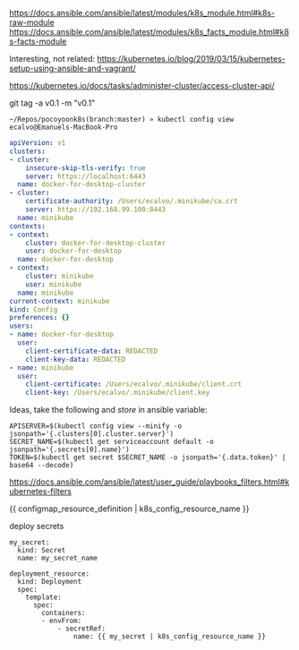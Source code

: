 https://docs.ansible.com/ansible/latest/modules/k8s_module.html#k8s-raw-module
https://docs.ansible.com/ansible/latest/modules/k8s_facts_module.html#k8s-facts-module


Interesting, not related:
https://kubernetes.io/blog/2019/03/15/kubernetes-setup-using-ansible-and-vagrant/


https://kubernetes.io/docs/tasks/administer-cluster/access-cluster-api/

git tag -a v0.1 -m "v0.1"


```
~/Repos/pocoyoonk8s(branch:master) » kubectl config view                                                                                             ecalvo@Emanuels-MacBook-Pro
```

```yaml
apiVersion: v1
clusters:
- cluster:
    insecure-skip-tls-verify: true
    server: https://localhost:6443
  name: docker-for-desktop-cluster
- cluster:
    certificate-authority: /Users/ecalvo/.minikube/ca.crt
    server: https://192.168.99.100:8443
  name: minikube
contexts:
- context:
    cluster: docker-for-desktop-cluster
    user: docker-for-desktop
  name: docker-for-desktop
- context:
    cluster: minikube
    user: minikube
  name: minikube
current-context: minikube
kind: Config
preferences: {}
users:
- name: docker-for-desktop
  user:
    client-certificate-data: REDACTED
    client-key-data: REDACTED
- name: minikube
  user:
    client-certificate: /Users/ecalvo/.minikube/client.crt
    client-key: /Users/ecalvo/.minikube/client.key
```


Ideas, take the following and _store_ in ansible variable:

```
APISERVER=$(kubectl config view --minify -o jsonpath='{.clusters[0].cluster.server}')
SECRET_NAME=$(kubectl get serviceaccount default -o jsonpath='{.secrets[0].name}')
TOKEN=$(kubectl get secret $SECRET_NAME -o jsonpath='{.data.token}' | base64 --decode)
```

https://docs.ansible.com/ansible/latest/user_guide/playbooks_filters.html#kubernetes-filters

{{ configmap_resource_definition | k8s_config_resource_name }}

deploy secrets 

```
my_secret:
  kind: Secret
  name: my_secret_name

deployment_resource:
  kind: Deployment
  spec:
    template:
      spec:
        containers:
        - envFrom:
            - secretRef:
                name: {{ my_secret | k8s_config_resource_name }}
```